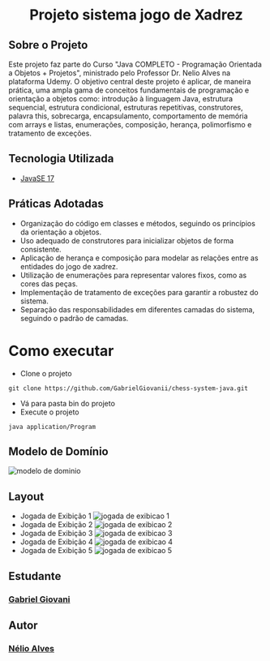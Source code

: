 <h1 align="center">Projeto sistema jogo de Xadrez</h1>

## Sobre o Projeto
Este projeto faz parte do Curso "Java COMPLETO - Programação Orientada a Objetos + Projetos", ministrado pelo Professor Dr. Nelio Alves na plataforma Udemy. 
O objetivo central deste projeto é aplicar, de maneira prática, uma ampla gama de conceitos fundamentais de programação e orientação a objetos como: 
introdução à linguagem Java, estrutura sequencial, estrutura condicional, estruturas repetitivas, construtores, palavra this, sobrecarga, encapsulamento, 
comportamento de memória com arrays e listas, enumerações, composição, herança, polimorfismo e tratamento de exceções.

## Tecnologia Utilizada
* [JavaSE 17](https://docs.oracle.com/en/java)

## Práticas Adotadas
* Organização do código em classes e métodos, seguindo os princípios da orientação a objetos.
* Uso adequado de construtores para inicializar objetos de forma consistente.
* Aplicação de herança e composição para modelar as relações entre as entidades do jogo de xadrez.
* Utilização de enumerações para representar valores fixos, como as cores das peças.
* Implementação de tratamento de exceções para garantir a robustez do sistema.
* Separação das responsabilidades em diferentes camadas do sistema, seguindo o padrão de camadas.

# Como executar
- Clone o projeto
```
git clone https://github.com/GabrielGiovanii/chess-system-java.git
```
- Vá para pasta bin do projeto
- Execute o projeto
```
java application/Program
```

## Modelo de Domínio
![modelo de dominio](https://github.com/GabrielGiovanii/chess-system-java/assets/115679464/0ec2b891-4cdc-4169-8152-428d84469055)

## Layout
* Jogada de Exibição 1
![jogada de exibicao 1](https://github.com/GabrielGiovanii/chess-system-java/assets/115679464/e1a91542-0324-4332-8735-2ebebfda39f1)
* Jogada de Exibição 2
![jogada de exibicao 2](https://github.com/GabrielGiovanii/chess-system-java/assets/115679464/9dee6763-ee91-4b25-a5c1-c6801cce38eb)
* Jogada de Exibição 3
![jogada de exibicao 3](https://github.com/GabrielGiovanii/chess-system-java/assets/115679464/d22f64fc-6e22-41e9-b745-1ceb955f62c3)
* Jogada de Exibição 4
![jogada de exibicao 4](https://github.com/GabrielGiovanii/chess-system-java/assets/115679464/5b0d3a14-10c6-414f-b306-7ff792a4f0e3)
* Jogada de Exibição 5
![jogada de exibicao 5](https://github.com/GabrielGiovanii/chess-system-java/assets/115679464/7982da5a-71b5-4697-bf41-98f617945adf)


## Estudante
### [Gabriel Giovani](https://www.linkedin.com/in/gabriel-giovanii)

## Autor
### [Nélio Alves](https://www.linkedin.com/in/nelio-alves)
